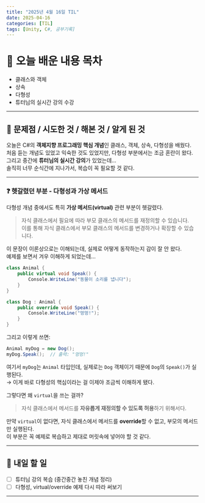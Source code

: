 ```yaml
---
title: "2025년 4월 16일 TIL"
date: 2025-04-16
categories: [TIL]
tags: [Unity, C#, 공부기록]
---
```


# 📝 오늘 배운 내용 목차

- 클래스와 객체  
- 상속  
- 다형성  
- 튜터님의 실시간 강의 수강  

---

## 🧠 문제점 / 시도한 것 / 해본 것 / 알게 된 것

오늘은 C#의 **객체지향 프로그래밍 핵심 개념**인 클래스, 객체, 상속, 다형성을 배웠다.  
처음 듣는 개념도 있었고 익숙한 것도 있었지만, 다형성 부분에서는 조금 혼란이 왔다.  
그리고 중간에 **튜터님의 실시간 강의**가 있었는데...  
솔직히 너무 순식간에 지나가서, 복습이 꼭 필요할 것 같다.

---

### ❓ 헷갈렸던 부분 - 다형성과 가상 메서드

다형성 개념 중에서도 특히 **가상 메서드(virtual)** 관련 부분이 헷갈렸다.  
> 자식 클래스에서 필요에 따라 부모 클래스의 메서드를 재정의할 수 있습니다.  
> 이를 통해 자식 클래스에서 부모 클래스의 메서드를 변경하거나 확장할 수 있습니다.

이 문장이 이론상으로는 이해되는데, 실제로 어떻게 동작하는지 감이 잘 안 왔다.  
예제를 보면서 겨우 이해하게 되었는데...

```csharp
class Animal {
    public virtual void Speak() {
        Console.WriteLine("동물이 소리를 냅니다");
    }
}

class Dog : Animal {
    public override void Speak() {
        Console.WriteLine("멍멍!");
    }
}
```

그리고 이렇게 쓰면:

```csharp
Animal myDog = new Dog();
myDog.Speak();  // 출력: "멍멍!"
```

여기서 `myDog`는 `Animal` 타입인데, 실제로는 `Dog` 객체이기 때문에 `Dog`의 `Speak()`가 실행된다.  
→ 이게 바로 다형성의 핵심이라는 걸 이제야 조금씩 이해하게 됐다.

그렇다면 왜 `virtual`을 쓰는 걸까?

> 자식 클래스에서 메서드를 **자유롭게 재정의할 수 있도록 허용**하기 위해서다.

만약 `virtual`이 없다면, 자식 클래스에서 메서드를 **override**할 수 없고, 부모의 메서드만 실행된다.  
이 부분은 꼭 예제로 복습하고 제대로 머릿속에 넣어야 할 것 같다.

---

## 📌 내일 할 일

- [ ] 튜터님 강의 복습 (중간중간 놓친 개념 정리)
- [ ] 다형성, virtual/override 예제 다시 따라 써보기

---
